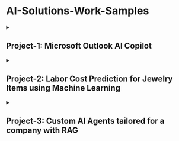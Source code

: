 # AI-Solutions-Work-Samples

<details>
<summary><h2>Project-1: Microsoft Outlook AI Copilot</h2></summary>

<img src="https://github.com/user-attachments/assets/d0e29b9b-8f5e-4e5f-86a9-9abdaaa919ae" width="100" height="100">&emsp;
<img src="https://github.com/user-attachments/assets/bcc16f6d-0aa3-48b8-b073-fc6f5cd6f5ff" width="200" height="54">&emsp; &emsp;
<img src="https://github.com/user-attachments/assets/a7933dab-8ee3-49e1-9247-6e3f41c82e0b" width="100" height="100">&emsp; &emsp;
<img src="https://github.com/user-attachments/assets/af0cee93-706e-4116-a91e-2f6253c9bb0e" width="65" height="55.5">&emsp;
<img src="https://github.com/user-attachments/assets/a6433c12-2120-4b8d-8eaa-f540b5bd306d" width="240" height="54">


### About:
Microsoft Outlook AI Copilot is a custom add-in app that integrates the capabilities of ChatGPT within the Microsoft Outlook Mail app. Specially developed for client-facing teams, this app aims to:
- Increase team members' efficiency                [saving at least 5 hours/week with AI-powered email drafting]
- Reduce a company's overall turnaround time       [enabling team members to keep track of action items with AI-powered task list generator]
- Reduce errors in written communication           [grammar and tone correction using AI]
- Enable teams to seek professional advice from AI [users can chat with the AI assistant and get advice on an email message]

As a result, this will elevate a company's customer service and enable teams to focus more on what matters.

### Samples:
<img src="https://github.com/user-attachments/assets/5a67bb6f-93f8-4657-ba6d-d9729971e71a" width="" height=""><br><br>
<img src="https://github.com/user-attachments/assets/7dfc8960-4f08-486f-9fe8-9f284f7cced8" width="" height="">
</details>



<details>
<summary><h2>Project-2: Labor Cost Prediction for Jewelry Items using Machine Learning</h2></summary>

<img src="https://github.com/user-attachments/assets/c41ac9eb-a181-436e-ae28-9164b1b1d4ff" width="130" height="100">&emsp;
<img src="https://github.com/user-attachments/assets/acc76afb-66c4-4528-95ad-532bbb9efae8" width="125" height="100">&emsp;
<img src="https://github.com/user-attachments/assets/4afeeb10-28d8-41a3-b4de-1967f05cf108" width="100" height="100">&emsp;
<img src="https://github.com/user-attachments/assets/8836fc70-2e35-43e0-a4bb-ac0674a81fde" width="180" height="110">&emsp;
<img src="https://github.com/user-attachments/assets/7bfd8d5c-5098-4c39-b40c-ee9bcec1b3f2" width="186" height="134">


### About:
This is a custom app that takes user input through a form and returns the predicted labor cost for a jewellery product with ~85%. In addition to getting AI predictions, users can also **retrain models** without any coding, **provide feedback to AI** through an intuitive interface, as well as **bulk upload new training data** as needed.

Specially developed for sales teams to quickly quote a price to customers, this app aims to:
- Increase accuracy of price quoted to customers   [making overall costs more predictable for customers]
- Increase team members' efficiency                [no more manual calculation and faster price estimation]


### Samples:
<img src="https://github.com/user-attachments/assets/f5f1a85c-8eab-4b92-805d-7779fdd49166" width="" height=""><br><br>
<img src="https://github.com/user-attachments/assets/b2b8840f-b6d5-4d21-834b-ee35c923ef91" width="" height=""><br><br>
<img src="https://github.com/user-attachments/assets/6a626f10-4675-4861-ba41-63c048b3c486" width="" height=""><br><br>
</details>



<details>
<summary><h2>Project-3: Custom AI Agents tailored for a company with RAG</h2></summary>

<img src="https://github.com/user-attachments/assets/0788c47b-d580-4789-a697-93164b3bfe7e" width="110" height="60">&emsp;&emsp;
<img src="https://github.com/user-attachments/assets/ae90f5ab-5474-4c76-87cf-cbb8035d945a" width="280" height="70">&emsp;
<img src="https://github.com/user-attachments/assets/64ed3fd6-97cb-4286-ac5f-349a974b54eb" width="200" height="120">&emsp;
<img src="https://github.com/user-attachments/assets/785541fe-9d74-4fb0-bb40-1424d1052355" width="140" height="78">&emsp;


### About:
Equipped with various tools through the [Model Context Protocol (MCP)](https://modelcontextprotocol.io/introduction), this is an intelligent AI assistant that can perform a variety of tasks for teams like **creating new entries on SAP**, **fetching documents** from an internal company database, **browsing the web autonomously for various tasks**, and can be customized for a lot more. There are also AI agents (CrewAI) that triggrer to perform some of these tasks. In addition, the assitant fetches relevant company data before providing any response (through RAG).

### Samples:
<img src="" width="" height=""><br><br>
<img src="" width="" height=""><br><br>
<img src="" width="" height=""><br><br>
</details>
